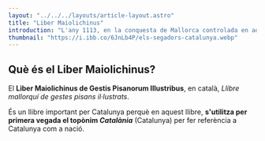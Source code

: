```yaml
---
layout: "../../../layouts/article-layout.astro"
title: "Liber Maiolichinus"
introduction: "L'any 1113, en la conquesta de Mallorca controlada en aquell moment pels musulmans, va ser la primera vegada que es va usar el topònim Catalunya."
thumbnail: "https://i.ibb.co/6JnLb4P/els-segadors-catalunya.webp"
---
```


## Què és el Liber Maiolichinus?

El **Liber Maiolichinus de Gestis Pisanorum Illustribus**, en català, _Llibre mallorquí de gestes pisans il·lustrats_.

És un llibre important per Catalunya perquè en aquest llibre, **s'utilitza per primera vegada el topònim _Catalània_** (Catalunya) per fer referència a Catalunya com a nació.
